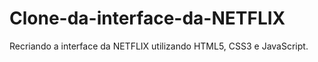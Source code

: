 # Clone-da-interface-da-NETFLIX
Recriando a interface da NETFLIX utilizando HTML5, CSS3 e JavaScript.
